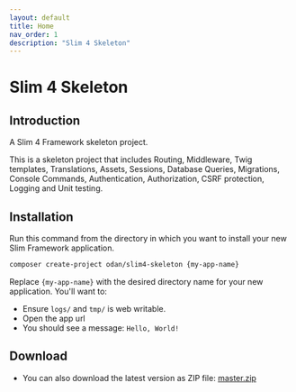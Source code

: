 ```yaml
---
layout: default
title: Home
nav_order: 1
description: "Slim 4 Skeleton"
---
```


# Slim 4 Skeleton

## Introduction

A Slim 4 Framework skeleton project.

This is a skeleton project that includes Routing, Middleware, Twig templates, 
Translations, Assets, Sessions, Database Queries, Migrations, 
Console Commands, Authentication, Authorization, CSRF protection, 
Logging and Unit testing.

## Installation

Run this command from the directory in which you want to install your new Slim Framework application.

```bash
composer create-project odan/slim4-skeleton {my-app-name}
```

Replace `{my-app-name}` with the desired directory name for your new application. You'll want to:

* Ensure `logs/` and `tmp/` is web writable.
* Open the app url
* You should see a message: `Hello, World!`

## Download

* You can also download the latest version as ZIP file: [master.zip](https://github.com/odan/slim4-skeleton/archive/master.zip)

